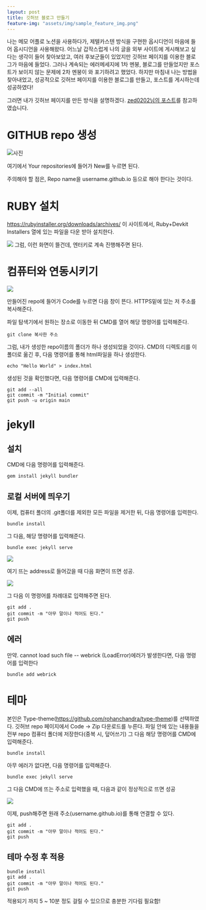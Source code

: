 ```yaml
---
layout: post
title: 깃허브 블로그 만들기
feature-img: "assets/img/sample_feature_img.png"
---
```

나는 메모 어플로 노션을 사용하다가, 제텔카스텐 방식을 구현한 옵시디언이 마음에 들어 옵시디언을 사용해왔다.
어느날 갑작스럽게 나의 글을 외부 사이트에 게시해보고 싶다는 생각이 들어 찾아보았고, 여러 후보군들이 있었지만 깃허브 페이지를 이용한 블로그가 마음에 들었다.
그러나 계속되는 에러메세지에 1차 멘붕, 블로그를 만들었지만 포스트가 보이지 않는 문제에 2차 멘붕이 와 포기하려고 했었다.
하지만 마침내 나는 방법을 찾아내었고, 성공적으로 깃허브 페이지를 이용한 블로그를 만들고, 포스트를 게시하는데 성공하였다!

그러면 내가 깃허브 페이지를 만든 방식을 설명하겠다. [zed0202님의 포스트](https://zeddios.tistory.com/1222)를 참고하였습니다.

# GITHUB repo 생성
![사진](https://i.imgur.com/kol7C1O.png)

여기에서 Your repositories에 들어가 New를 누르면 된다.

주의해야 할 점은, Repo name을 username.github.io 등으로 해야 한다는 것이다.
# RUBY 설치
https://rubyinstaller.org/downloads/archives/
이 사이트에서, Ruby+Devkit Installers 열에 있는 파일을 다운 받아 설치한다.

![](https://i.imgur.com/qXP8MdH.png)
그럼, 이런 화면이 뜰건데, 엔터키로 계속 진행해주면 된다.
# 컴퓨터와 연동시키기

![](https://i.imgur.com/ZRZrd3Y.png)

만들어진 repo에 들어가 Code를 누르면 다음 창이 뜬다.
HTTPS밑에 있는 저 주소를 복사해준다.

파일 탐색기에서 원하는 장소로 이동한 뒤 CMD를 열어 해당 명령어를 입력해준다.

<code>git clone 복사한 주소</code>

그럼, 내가 생성한 repo이름의 폴더가 하나 생성되었을 것이다.
CMD의 디렉토리를 이 폴더로 옮긴 후, 다음 명령어를 통해 html파일을 하나 생성한다.

``` 
echo "Hello World" > index.html
```

생성된 것을 확인했다면, 다음 명령어를 CMD에 입력해준다.

```
git add --all
git commit -m "Initial commit"
git push -u origin main
```

# jekyll 
## 설치
CMD에 다음 명령어를 입력해준다.

```
gem install jekyll bundler
```
## 로컬 서버에 띄우기

이제, 컴퓨터 폴더의 .git폴더를 제외한 모든 파일을 제거한 뒤, 다음 명령어를 입력한다.

```
bundle install
```

그 다음, 해당 명령어를 입력해준다.

```
bundle exec jekyll serve
```

![](https://i.imgur.com/oQRhSuz.png)

여기 뜨는 address로 들어갔을 때 다음 화면이 뜨면 성공.

![](https://i.imgur.com/58AMInE.png)

그 다음 이 명령어를 차례대로 입력해주면 된다.

```
git add .
git commit -m "아무 말이나 적어도 된다."
git push
```
## 에러
만약. cannot load such file -- webrick (LoadError)에러가 발생한다면, 다음 명령어를 입력한다
```
bundle add webrick
```
# 테마
본인은 Type-theme(https://github.com/rohanchandra/type-theme)를 선택하였다.
깃허브 repo 페이지에서 Code -> Zip 다운로드를 누른다.
파일 안에 있는 내용들을 전부 repo 컴퓨터 폴더에 저장한다(중복 시, 덮어쓰기)
그 다음 해당 명령어를 CMD에 입력해준다.

```
bundle install
```

아무 에러가 없다면, 다음 명령어를 입력해준다.

```
bundle exec jekyll serve
```

그 다음 CMD에 뜨는 주소로 입력했을 때, 다음과 같이 정상적으로 뜨면 성공

![](https://i.imgur.com/pxWW5D8.png)

이제, push해주면 원래 주소(username.github.io)를 통해 연결할 수 있다.

```
git add .
git commit -m "아무 말이나 적어도 된다."
git push
```
## 테마 수정 후 적용
```
bundle install
git add .
git commit -m "아무 말이나 적어도 된다."
git push
```

적용되기 까지 5 ~ 10분 정도 걸릴 수 있으므로 충분한 기다림 필요함!
